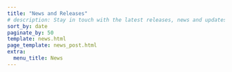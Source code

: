 ```yaml
---
title: "News and Releases"
# description: Stay in touch with the latest releases, news and updates from our team
sort_by: date
paginate_by: 50
template: news.html
page_template: news_post.html
extra:
  menu_title: News
---
```

